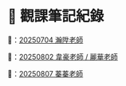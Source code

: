 # 💫 觀課筆記紀錄

🔗：[20250704 瀚陞老師](寰宇教師/250704.md)

🔗：[20250802 韋豪老師 / 麗華老師](寰宇教師/250802.md)

🔗：[20250807 蓁蓁老師](寰宇教師/250807.md)

